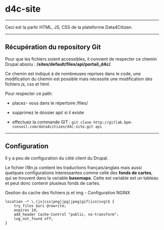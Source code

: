 # d4c-site

---

Ceci est la partir HTML, JS, CSS de la plateforme Data4Citizen.

---

## Récupération du repository Git

Pour que les fichiers soient accessibles, il convient de respecter ce chemin Drupal absolu : **/sites/default/files/api/portail_d4c/**.

Ce chemin est indiqué à de nombreuses reprises dans le code, une modification du chemin est possible mais nécessite une modification des fichiers js, css et html.

Pour respecter ce path:

- placez- vous dans le répertoire /files/

- supprimez le dossier api/ si il existe

- effectuez la commande GIT : `git clone http://gitlab.bpm-conseil.com/data4citizen/d4c-site.git api`

---

## Configuration

Il y a peu de configuration du côté client du Drupal.

Le fichier i18n.js contient les traductions français/anglais mais aussi quelques configurations interessantes comme celle des **fonds de cartes**, qui se trouvent dans la variable **basemaps**.
Cette est variable est un tableau et peut donc contenir plusieus fonds de cartes.

Gestion du cache des fichiers js et img - Configuration NGINX

    location ~* \.(js|css|png|jpg|jpeg|gif|ico|svg)$ {
    	try_files $uri @rewrite;
        expires 1d;
        add_header Cache-Control "public, no-transform";
        log_not_found off;
    }
